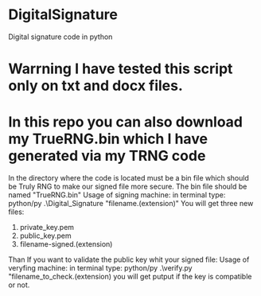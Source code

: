 # DigitalSignature
Digital signature code in python 
# Warrning I have tested this script only on txt and docx files.
# In this repo you can also download my TrueRNG.bin which I have generated via my TRNG code
In the directory where the code is located must be a bin file which should be Truly RNG to make our signed file more secure. The bin file should be named "TrueRNG.bin"
Usage of signing machine: in terminal type: python/py .\Digital_Signature \"filename.(extension)"
You will get three new files:
1. private_key.pem
2. public_key.pem
3. filename-signed.(extension)

Than If you want to validate the public key whit your signed file:
Usage of veryfing machine: in terminal type: python/py .\verify.py "filename_to_check.(extension)
you will get putput if the key is compatible or not.

